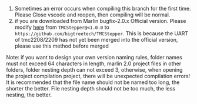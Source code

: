 1. Sometimes an error occurs when compiling this branch for the first time. Please Close vscode and reopen, then compiling will be normal.
2. if you are downloaded from Marlin bugfix-2.0.x Official version. Please modify [here](https://github.com/bigtreetech/BIGTREETECH-SKR-PRO-V1.1/blob/9ae95e478c74dc1e5c7fec6d94e13c3bedf2169f/firmware/Marlin-SKR-Pro/platformio.ini#L34) from `TMCStepper@<1.0.0` to `https://github.com/bigtreetech/TMCStepper`. 
This is because the UART of tmc2208/2209 has not yet been merged into the official version, please use this method before merged

Note: if you want to design your own version naming rules, folder names must not exceed 64 characters in length, 
marlin 2.0 project files in other folders, folder nesting depth can not exceed 3, 
otherwise, when opening the project compilation project, there will be unexpected compilation errors!
It is recommended that the file name should not be named too long, the shorter the better. 
File nesting depth should not be too much, the less nesting, the better.
